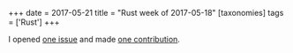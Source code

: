 +++
date = 2017-05-21
title = "Rust week of 2017-05-18"
[taxonomies]
tags = ['Rust']
+++

I opened [one issue] and made [one contribution].

  [one issue]: https://github.com/biluohc/app/issues/2
  [one contribution]: https://github.com/biluohc/app/pull/1
